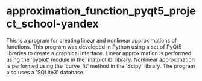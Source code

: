 # approximation_function_pyqt5_project_school-yandex

This is a program for creating linear and nonlinear approximations of functions.
This program was developed in Python using a set of PyQt5 libraries to create a graphical interface.
Linear approximation is performed using the 'pyplot' module in the 'matplotlib' library. 
Nonlinear approximation is performed using the 'curve_fit' method in the 'Scipy' library.
The program also uses a 'SQLite3' database.
